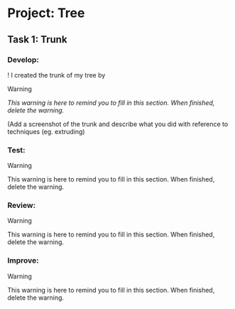 # Project: Tree
## Task 1: Trunk
### Develop:
!
I created the trunk of my tree by 
> [!WARNING]
> *This warning is here to remind you to fill in this section. When finished, delete the warning.*
> 
> (Add a screenshot of the trunk and describe what you did with reference to techniques (eg. extruding)

### Test:
> [!WARNING]
> This warning is here to remind you to fill in this section. When finished, delete the warning.

### Review:
> [!WARNING]
> This warning is here to remind you to fill in this section. When finished, delete the warning.

### Improve:
> [!WARNING]
> This warning is here to remind you to fill in this section. When finished, delete the warning.


